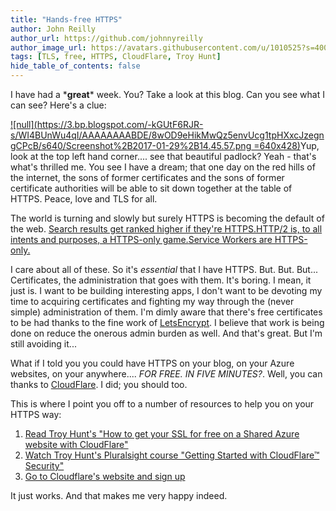 ```yaml
---
title: "Hands-free HTTPS"
author: John Reilly
author_url: https://github.com/johnnyreilly
author_image_url: https://avatars.githubusercontent.com/u/1010525?s=400&u=294033082cfecf8ad1645b4290e362583b33094a&v=4
tags: [TLS, free, HTTPS, CloudFlare, Troy Hunt]
hide_table_of_contents: false
---
```

I have had a \***great**\* week. You? Take a look at this blog. Can you see what I can see? Here's a clue:

 [![null](<https://3.bp.blogspot.com/-kGUtF6RJR-s/WI4BUnWu4qI/AAAAAAAABDE/8wOD9eHikMwQz5envUcg1tpHXxcJzegngCPcB/s640/Screenshot%2B2017-01-29%2B14.45.57.png> =640x428)](<https://3.bp.blogspot.com/-kGUtF6RJR-s/WI4BUnWu4qI/AAAAAAAABDE/8wOD9eHikMwQz5envUcg1tpHXxcJzegngCPcB/s1600/Screenshot%2B2017-01-29%2B14.45.57.png>)Yup, look at the top left hand corner.... see that beautiful padlock? Yeah - that's what's thrilled me. You see I have a dream; that one day on the red hills of the internet, the sons of former certificates and the sons of former certificate authorities will be able to sit down together at the table of HTTPS. Peace, love and TLS for all.

The world is turning and slowly but surely HTTPS is becoming the default of the web. [Search results get ranked higher if they're HTTPS.](<https://security.googleblog.com/2014/08/https-as-ranking-signal_6.html>)[HTTP/2 is, to all intents and purposes, a HTTPS-only game.](<https://en.wikipedia.org/wiki/HTTP/2#Encryption>)[Service Workers are HTTPS-only.](<https://developer.mozilla.org/en/docs/Web/API/Service_Worker_API>)

I care about all of these. So it's *essential* that I have HTTPS. But. But. But... Certificates, the administration that goes with them. It's boring. I mean, it just is. I want to be building interesting apps, I don't want to be devoting my time to acquiring certificates and fighting my way through the (never simple) administration of them. I'm dimly aware that there's free certificates to be had thanks to the fine work of [LetsEncrypt](<https://letsencrypt.org/>). I believe that work is being done on reduce the onerous admin burden as well. And that's great. But I'm still avoiding it...

What if I told you you could have HTTPS on your blog, on your Azure websites, on your anywhere.... *FOR FREE. IN FIVE MINUTES?*. Well, you can thanks to [CloudFlare](<https://www.cloudflare.com/>). I did; you should too.

This is where I point you off to a number of resources to help you on your HTTPS way:

1. [Read Troy Hunt's "How to get your SSL for free on a Shared Azure website with CloudFlare"](<https://www.troyhunt.com/how-to-get-your-ssl-for-free-on-shared/>)
2. [Watch Troy Hunt's Pluralsight course "Getting Started with CloudFlare™ Security"](<https://www.pluralsight.com/courses/cloudflare-security-getting-started>)
3. [Go to Cloudflare's website and sign up](<https://www.cloudflare.com/>)

<!-- -->

It just works. And that makes me very happy indeed.


